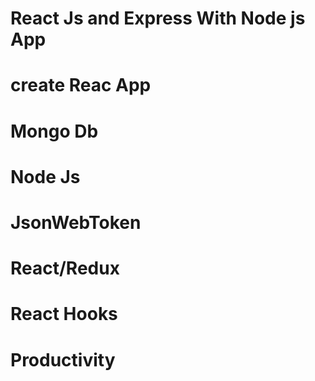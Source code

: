 # React Js and Express With Node js App

# create Reac App

# Mongo Db

# Node Js

# JsonWebToken

# React/Redux

# React Hooks

#  Productivity